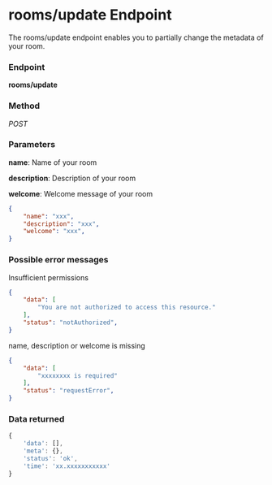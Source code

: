 # rooms/update Endpoint

The rooms/update endpoint enables you to partially change the metadata of your room.

### Endpoint

**rooms/update**

### Method

_POST_

### Parameters

**name**: Name of your room

**description**: Description of your room

**welcome**: Welcome message of your room

```json
{
    "name": "xxx",
    "description": "xxx",
    "welcome": "xxx",
}
```

### Possible error messages

Insufficient permissions
```json
{
    "data": [
        "You are not authorized to access this resource."
    ],
    "status": "notAuthorized",
}
```

name, description or welcome is missing
```json
{
    "data": [
        "xxxxxxxx is required"
    ],
    "status": "requestError",
}
```

### Data returned

```js
{
    'data': [],
    'meta': {},
    'status': 'ok',
    'time': 'xx.xxxxxxxxxxx'
}
```